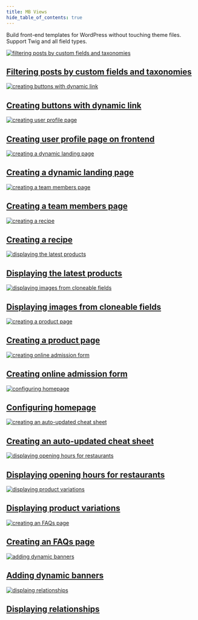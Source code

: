 ```yaml
---
title: MB Views
hide_table_of_contents: true
---
```


Build front-end templates for WordPress without touching theme files. Support Twig and all field types.

<div className="category_wrap">
	<div className="tutorials_category tutorials_category--new">
<div className="items">

[![filtering posts by custom fields and taxonomies](/tutorials/views-1.png) <h2 class="items_titles">Filtering posts by custom fields and taxonomies</h2>](/tutorials/)

</div>
<div className="items">

[![creating buttons with dynamic link](/tutorials/views-2.png) <h2 class="items_titles">Creating buttons with dynamic link</h2>](/tutorials/)

</div>
<div className="items">

[![creating user profile page](/tutorials/views-3.png) <h2 class="items_titles">Creating user profile page on frontend</h2>](/tutorials/)

</div>
<div className="items">

[![creating a dynamic landing page](/tutorials/views-4.png) <h2 class="items_titles">Creating a dynamic landing page</h2>](/tutorials/create-dynamic-landing-page/)

</div>
<div className="items">

[![creating a team members page](/tutorials/views-5.png) <h2 class="items_titles">Creating a team members page</h2>](/tutorials/create-team-members-page-mb-views/)

</div>
<div className="items">

[![creating a recipe](/tutorials/views-6.png) <h2 class="items_titles">Creating a recipe</h2>](/tutorials/create-recipe-mb-views/)

</div>
<div className="items">

[![displaying the latest products](/tutorials/views-7.png) <h2 class="items_titles">Displaying the latest products</h2>](/tutorials/display-latest-products-mb-views/)

</div>
<div className="items">

[![displaying images from cloneable fields](/tutorials/views-8.png) <h2 class="items_titles">Displaying images from cloneable fields</h2>](/tutorials/display-images-cloneable-fields-mb-views/)

</div>
<div className="items">

[![creating a product page](/tutorials/views-9.png) <h2 class="items_titles">Creating a product page</h2>](/tutorials/create-product-pages-mb-views/)

</div>
<div className="items">

[![creating online admission form](/tutorials/views-10.png) <h2 class="items_titles">Creating online admission form</h2>](/tutorials/create-online-admission-form/)

</div>
<div className="items">

[![configuring homepage](/tutorials/views-11.png) <h2 class="items_titles">Configuring homepage</h2>](/tutorials/configure-homepage/)

</div>
<div className="items">

[![creating an auto-updated cheat sheet](/tutorials/views-12.png) <h2 class="items_titles">Creating an auto-updated cheat sheet</h2>](/tutorials/)

</div>
<div className="items">

[![displaying opening hours for restaurants](/tutorials/views-14.png) <h2 class="items_titles">Displaying opening hours for restaurants</h2>](/tutorials/)

</div>
<div className="items">

[![displaying product variations](/tutorials/views-15.png) <h2 class="items_titles">Displaying product variations</h2>](/tutorials/display-product-variations-mb-views/)

</div>
<div className="items">

[![creating an FAQs page](/tutorials/views-16.png) <h2 class="items_titles">Creating an FAQs page</h2>](/tutorials/create-faqs-page-mb-views/)

</div>
<div className="items">

[![adding dynamic banners](/tutorials/views-17.png) <h2 class="items_titles">Adding dynamic banners</h2>](/tutorials/)

</div>
<div className="items">

[![displaing relationships](/tutorials/views-18.png) <h2 class="items_titles">Displaying relationships</h2>](/tutorials/)

</div>
	</div>
</div>